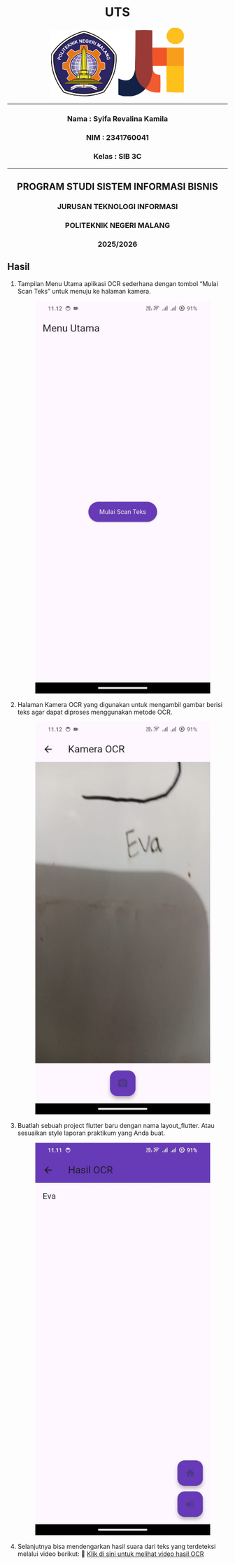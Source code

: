 <div align="center">

# UTS

<p align="center">
  <img src="./images/logo_polinema.png" alt="Logo Polinema" width="150"/>
  <img src="./images/logo_jti.png" alt="Logo JTI" width="150"/>
</p>

---

### Nama  : Syifa Revalina Kamila
### NIM   : 2341760041
### Kelas : SIB 3C

---

## PROGRAM STUDI SISTEM INFORMASI BISNIS
### JURUSAN TEKNOLOGI INFORMASI
### POLITEKNIK NEGERI MALANG
### 2025/2026

</div>

## Hasil
1. Tampilan Menu Utama aplikasi OCR sederhana dengan tombol “Mulai Scan Teks” untuk menuju ke halaman kamera.
   <p align="center"><img src="./images/01.jpg" alt="Screenshot 1" width="400"/></p>
2. Halaman Kamera OCR yang digunakan untuk mengambil gambar berisi teks agar dapat diproses menggunakan metode OCR.
   <p align="center"><img src="./images/02.jpg" alt="Screenshot 2" width="400"/></p>
3. Buatlah sebuah project flutter baru dengan nama layout_flutter. Atau sesuaikan style laporan praktikum yang Anda buat.
   <p align="center"><img src="./images/03.jpg" alt="Screenshot 3" width="400"/></p>
4. Selanjutnya bisa mendengarkan hasil suara dari teks yang terdeteksi melalui video berikut:
    🎥 [Klik di sini untuk melihat video hasil OCR](./images/video.mp4)

